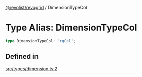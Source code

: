 [@revolist/revogrid](README.md) / DimensionTypeCol

# Type Alias: DimensionTypeCol

```ts
type DimensionTypeCol: "rgCol";
```

## Defined in

[src/types/dimension.ts:2](https://github.com/revolist/revogrid/blob/7c04a51ec5214ac7292502c14a49e3fb70d452cb/src/types/dimension.ts#L2)
